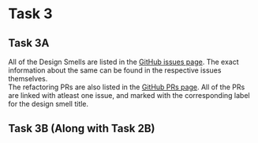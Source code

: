 # Task 3

## Task 3A

All of the Design Smells are listed in the [GitHub issues page](https://github.com/serc-courses/se-project-1--_12/issues?q=is%3Aissue). The exact information about the same can be found in the respective issues themselves.\
The refactoring PRs are also listed in the [GitHub PRs page](https://github.com/serc-courses/se-project-1--_12/pulls?q=is%3Apr). All of the PRs are linked with atleast one issue, and marked with the corresponding label for the design smell title.

## Task 3B (Along with Task 2B)